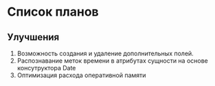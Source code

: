 # Список планов

## Улучшения
1. Возможность создания и удаление дополнительных полей.
2. Распознавание меток времени в атрибутах сущности на основе консутруктора Date
3. Оптимизация расхода оперативной памяти

